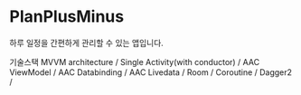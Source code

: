 # PlanPlusMinus
하루 일정을 간편하게 관리할 수 있는 앱입니다.

기술스택
MVVM architecture / Single Activity(with conductor) / AAC ViewModel / AAC Databinding / AAC Livedata / Room / Coroutine / Dagger2 /  
